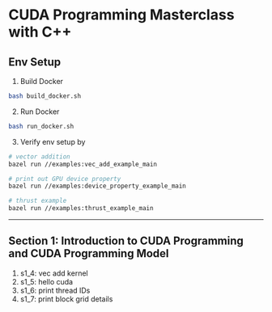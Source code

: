 # CUDA Programming Masterclass with C++
## Env Setup
1. Build Docker
```bash
bash build_docker.sh
```
2. Run Docker
```bash
bash run_docker.sh
```
3. Verify env setup by
```bash
# vector addition
bazel run //examples:vec_add_example_main
```
```bash
# print out GPU device property
bazel run //examples:device_property_example_main
```
```bash
# thrust example
bazel run //examples:thrust_example_main
```
---
## Section 1: Introduction to CUDA Programming and CUDA Programming Model
1. s1_4: vec add kernel
2. s1_5: hello cuda
3. s1_6: print thread IDs
4. s1_7: print block grid details
